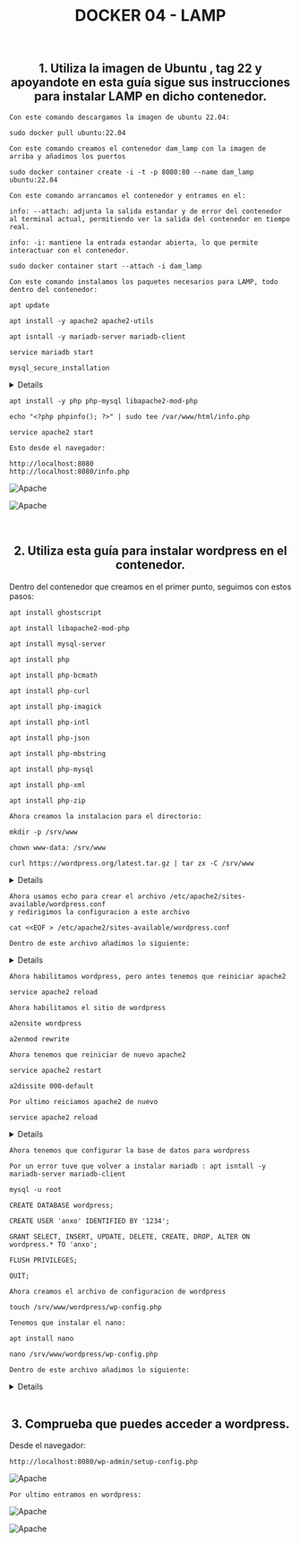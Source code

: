 <div  style="text-align: center">
  
# DOCKER 04 - LAMP

</div>

<br>

<div  style="text-align: center">


## 1. Utiliza la imagen de Ubuntu , tag 22 y apoyandote en esta guía sigue sus instrucciones para instalar LAMP en dicho contenedor.

</div>

    
    Con este comando descargamos la imagen de ubuntu 22.04:

    sudo docker pull ubuntu:22.04

    Con este comando creamos el contenedor dam_lamp con la imagen de arriba y añadimos los puertos

    sudo docker container create -i -t -p 8080:80 --name dam_lamp ubuntu:22.04    

    Con este comando arrancamos el contenedor y entramos en el:

    info: --attach: adjunta la salida estandar y de error del contenedor al terminal actual, permitiendo ver la salida del contenedor en tiempo real.

    info: -i: mantiene la entrada estandar abierta, lo que permite interactuar con el contenedor.

    sudo docker container start --attach -i dam_lamp

    Con este comando instalamos los paquetes necesarios para LAMP, todo dentro del contenedor:

    apt update

    apt install -y apache2 apache2-utils

    apt isntall -y mariadb-server mariadb-client

    service mariadb start

    mysql_secure_installation
<details >  
    root@107384a620ee:/# mysql_secure_installation

NOTE: RUNNING ALL PARTS OF THIS SCRIPT IS RECOMMENDED FOR ALL MariaDB
SERVERS IN PRODUCTION USE!  PLEASE READ EACH STEP CAREFULLY!

In order to log into MariaDB to secure it, we'll need the current
password for the root user. If you've just installed MariaDB, and
haven't set the root password yet, you should just press enter here.

Enter current password for root (enter for none):
OK, successfully used password, moving on...

Setting the root password or using the unix_socket ensures that nobody
can log into the MariaDB root user without the proper authorisation.

You already have your root account protected, so you can safely answer 'n'.

Switch to unix_socket authentication [Y/n] n
... skipping.

You already have your root account protected, so you can safely answer 'n'.

Change the root password? [Y/n] y
New password:
Re-enter new password:
Sorry, you can't use an empty password here.

New password:
Re-enter new password:
Sorry, you can't use an empty password here.

New password:
Re-enter new password:
Sorry, you can't use an empty password here.

New password:
Re-enter new password:
Password updated successfully!
Reloading privilege tables..
... Success!


By default, a MariaDB installation has an anonymous user, allowing anyone
to log into MariaDB without having to have a user account created for
them.  This is intended only for testing, and to make the installation
go a bit smoother.  You should remove them before moving into a
production environment.

Remove anonymous users? [Y/n] y
... Success!

Normally, root should only be allowed to connect from 'localhost'.  This
ensures that someone cannot guess at the root password from the network.

Disallow root login remotely? [Y/n] y
... Success!

By default, MariaDB comes with a database named 'test' that anyone can
access.  This is also intended only for testing, and should be removed
before moving into a production environment.

Remove test database and access to it? [Y/n] y
- Dropping test database...
  ... Success!
- Removing privileges on test database...
  ... Success!

Reloading the privilege tables will ensure that all changes made so far
will take effect immediately.

Reload privilege tables now? [Y/n] y
... Success!

Cleaning up...

All done!  If you've completed all of the above steps, your MariaDB
installation should now be secure.

Thanks for using MariaDB!
</details>

    apt install -y php php-mysql libapache2-mod-php
    
    echo "<?php phpinfo(); ?>" | sudo tee /var/www/html/info.php

    service apache2 start    

    Esto desde el navegador:

    http://localhost:8080
    http://localhost:8080/info.php
  
![Apache](Fotos/ubuntu.png)

![Apache](Fotos/fotophp.png)

<br>

<div  style="text-align: center">

## 2. Utiliza esta guía para instalar wordpress en el contenedor.

</div>
    Dentro del contenedor que creamos en el primer punto, seguimos con estos pasos:

    apt install ghostscript 

    apt install libapache2-mod-php

    apt install mysql-server

    apt install php

    apt install php-bcmath

    apt install php-curl
  
    apt install php-imagick  

    apt install php-intl

    apt install php-json

    apt install php-mbstring

    apt install php-mysql

    apt install php-xml

    apt install php-zip
 
    Ahora creamos la instalacion para el directorio:

    mkdir -p /srv/www

    chown www-data: /srv/www

    curl https://wordpress.org/latest.tar.gz | tar zx -C /srv/www
<details>

root@107384a620ee:/# curl https://wordpress.org/latest.tar.gz | tar zx -C /srv/www

| % Total | % Received | % Xferd | Average Speed | Time | Time | Time | Current |
|---------|------------|---------|---------------|------|------|------|---------|
|         |            |         |               | Dload| Upload| Total| Spent   | Left | Speed |
| 100 23.4M | 100 23.4M | 0 | 6372k | 0:00:03 | 0:00:03 | --:--:-- | 6370k |

</details>
  
    Ahora usamos echo para crear el archivo /etc/apache2/sites-available/wordpress.conf
    y redirigimos la configuracion a este archivo

    cat <<EOF > /etc/apache2/sites-available/wordpress.conf

    Dentro de este archivo añadimos lo siguiente:

<details>

    <VirtualHost *:80>
      DocumentRoot /srv/www/wordpress
      <Directory /srv/www/wordpress>
          Options FollowSymLinks
          AllowOverride Limit Options FileInfo
          DirectoryIndex index.php
          Require all granted
      </Directory>
      <Directory /srv/www/wordpress/wp-content>
          Options FollowSymLinks
          Require all granted
      </Directory>
    </VirtualHost>
    EOF

</details>

    Ahora habilitamos wordpress, pero antes tenemos que reiniciar apache2

    service apache2 reload

    Ahora habilitamos el sitio de wordpress

    a2ensite wordpress

    a2enmod rewrite

    Ahora tenemos que reiniciar de nuevo apache2

    service apache2 restart

    a2dissite 000-default

    Por ultimo reiciamos apache2 de nuevo

    service apache2 reload

<details>

root@107384a620ee:/# service apache2 reload
* Reloading Apache httpd web server apache2                                                          *
* Apache2 is not running
  root@107384a620ee:/# a2ensite wordpress
  Enabling site wordpress.
  To activate the new configuration, you need to run:
  service apache2 reload
  root@107384a620ee:/# service apache2 start
* Starting Apache httpd web server apache2                                                          AH00558: apache2: Could not reliably determine the server's fully qualified domain name, using 172.17.0.2. Set the 'ServerName' directive globally to suppress this message
*
root@107384a620ee:/# service apache2 reload
* Reloading Apache httpd web server apache2                                                          *
  root@107384a620ee:/# a2ensite wordpress
  Site wordpress already enabled
  root@107384a620ee:/# a2enmod rewrite
  Enabling module rewrite.
  To activate the new configuration, you need to run:
  service apache2 restart
  root@107384a620ee:/# service apache2 restart
* Restarting Apache httpd web server apache2                                                        AH00558: apache2: Could not reliably determine the server's fully qualified domain name, using 172.17.0.2. Set the 'ServerName' directive globally to suppress this message
  [ OK ]
  root@107384a620ee:/# a2dissite 000-default
  Site 000-default disabled.
  To activate the new configuration, you need to run:
  service apache2 reload
  root@107384a620ee:/# service apache2 reload
* Reloading Apache httpd web server apache2                                                          *
  root@107384a620ee:/#

</details>

    Ahora tenemos que configurar la base de datos para wordpress

    Por un error tuve que volver a instalar mariadb : apt isntall -y mariadb-server mariadb-client

    mysql -u root

    CREATE DATABASE wordpress;

    CREATE USER 'anxo' IDENTIFIED BY '1234';

    GRANT SELECT, INSERT, UPDATE, DELETE, CREATE, DROP, ALTER ON wordpress.* TO 'anxo';
    
    FLUSH PRIVILEGES;
    
    QUIT;

    Ahora creamos el archivo de configuracion de wordpress

    touch /srv/www/wordpress/wp-config.php
  
    Tenemos que instalar el nano:

    apt install nano

    nano /srv/www/wordpress/wp-config.php

    Dentro de este archivo añadimos lo siguiente:

<details>

```php

  <?php
  /**
   * The base configuration for WordPress
     *
     * The wp-config.php creation script uses this file during the installation.
     * You don't have to use the website, you can copy this file to "wp-config.php"
     * and fill in the values.
     *
     * This file contains the following configurations:
     *
  * * Database settings
  * * Secret keys
  * * Database table prefix
  * * ABSPATH
   *
     * @link https://developer.wordpress.org/advanced-administration/wordpress/wp-config/
     *
     * @package WordPress
     */
  
  // ** Database settings - You can get this info from your web host ** //
  /** The name of the database for WordPress */
  define( 'DB_NAME', 'wordpress' );
  
  /** Database username */
  define( 'DB_USER', 'anxo' );
  
  /** Database password */
  define( 'DB_PASSWORD', '1234' );
  
  /** Database hostname */
  define( 'DB_HOST', 'localhost' );
  
  /** Database charset to use in creating database tables. */
  define( 'DB_CHARSET', 'utf8mb4' );
  
  /** The database collate type. Don't change this if in doubt. */
  define( 'DB_COLLATE', '' );
  
  /**#@+
  * Authentication unique keys and salts.
   *
   * Change these to different unique phrases! You can generate these using
   * the {@link https://api.wordpress.org/secret-key/1.1/salt/ WordPress.org secret-key service}.
   *
   * You can change these at any point in time to invalidate all existing cookies.
   * This will force all users to have to log in again.
   *
   * @since 2.6.0
   */
  define( 'AUTH_KEY',         's[u1wXGyctU,mlo?e]@9oF8H5 2TvN{cXIW$Bka$2y1mHiewl^#wbs?5^w}bqiZV' );
  define( 'SECURE_AUTH_KEY',  '%c|p_{W18!)`0Z-;$o[0_Gw!>FcjP,lRJXi/M1[?#>o0:p[@su$]P=DIR}$BqjG(' );
  define( 'LOGGED_IN_KEY',    'G.ui.lm42ILdmyeWLg)~:rO,6o`gkUeDKq9]$7x$snYHW6!I0>A3cRK~!x ]` z<' );
  define( 'NONCE_KEY',        '[xUHnT-um:]H;X._l7p_#J!T3M`Iy]Od%%.*ImS~2_Z{?s)2t). 6GQie0,;Y!n4' );
  define( 'AUTH_SALT',        '_p7zJt7xK1O6Ap{&J,a#2{eFlCLKi*ZMw3A!1bR#WT?@srOmM$e);X<+ia]<`b?a' );
  define( 'SECURE_AUTH_SALT', '%3{{P[$)R5dLwk=uE3NcPo]`;f`ND5oO!@E.cc9`.X/Qgz719lt.0uP:UuB56CKu' );
  define( 'LOGGED_IN_SALT',   '8x&Xtei=>P#7NI@f,yGOS7-9V}LMKS/-X^UiVLzKlV8GQBv8%I[#f7^nP^~N/7N3' );
  define( 'NONCE_SALT',       'OLK3Lg|^p|&<p~{{B8@g%t/a}wXpV(R(HETQ7Y1o}YiW&@[a#%4Gs1|b*j?RoZ1.' );
  
  /**#@-*/
  
  /**
  * WordPress database table prefix.
   *
   * You can have multiple installations in one database if you give each
   * a unique prefix. Only numbers, letters, and underscores please!
   */
  $table_prefix = 'wp_';
  
  /**
  * For developers: WordPress debugging mode.
   *
   * Change this to true to enable the display of notices during development.
   * It is strongly recommended that plugin and theme developers use WP_DEBUG
   * in their development environments.
   *
   * For information on other constants that can be used for debugging,
   * visit the documentation.
   *
   * @link https://developer.wordpress.org/advanced-administration/debug/debug-wordpress/
   */
  define( 'WP_DEBUG', false );
  
  /* Add any custom values between this line and the "stop editing" line. */
  
  
  
  /* That's all, stop editing! Happy publishing. */
  
  /** Absolute path to the WordPress directory. */
  if ( ! defined( 'ABSPATH' ) ) {
    define( 'ABSPATH', __DIR__ . '/' );
  }
  
  /** Sets up WordPress vars and included files. */
  require_once ABSPATH . 'wp-settings.php';

```
</details>

<br>

<div  style="text-align: center">

## 3. Comprueba que puedes acceder a wordpress. 

</div>
    Desde el navegador:

    http://localhost:8080/wp-admin/setup-config.php

![Apache](Fotos/wordpress.png)

    Por ultimo entramos en wordpress:

![Apache](Fotos/wordpress_segunda.png)

![Apache](Fotos/wordpress_tercera.png)
